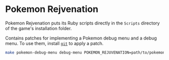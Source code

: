 # Pokemon Rejvenation

Pokemon Rejvenation puts its Ruby scripts directly in the `Scripts` directory of the game's installation folder.

Contains patches for implementing a Pokemon debug menu and a debug menu. To use them, install [`git`](https://git-scm.com/book/en/v2/Getting-Started-Installing-Git) to apply a patch.

```sh
make pokemon-debug-menu debug-menu POKEMON_REJUVENATION=path/to/pokemon/rejuvenation
```
